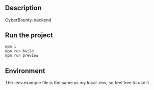 ## Description

CyberBounty-backend

## Run the project

```bash
npm i
npm run build
npm run preview
```

## Environment

The .env.example file is the same as my local .env, so feel free to use it
